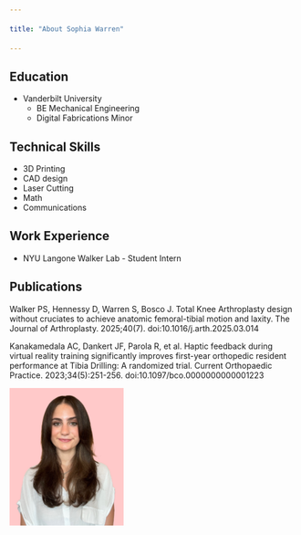 ```yaml
---

title: "About Sophia Warren"

---
```


## Education

* Vanderbilt University
  * BE Mechanical Engineering
  * Digital Fabrications Minor

## Technical Skills

* 3D Printing
* CAD design
* Laser Cutting
* Math
* Communications

## Work Experience

* NYU Langone Walker Lab - Student Intern

## Publications 

Walker PS, Hennessy D, Warren S, Bosco J. Total Knee Arthroplasty design without cruciates to achieve anatomic femoral-tibial motion and laxity. The Journal of Arthroplasty. 2025;40(7). doi:10.1016/j.arth.2025.03.014 

Kanakamedala AC, Dankert JF, Parola R, et al. Haptic feedback during virtual reality training significantly improves first-year orthopedic resident performance at Tibia Drilling: A randomized trial. Current Orthopaedic Practice. 2023;34(5):251-256. doi:10.1097/bco.0000000000001223 

<img src="/assets/img/SelfPortrait2.JPEG" alt="Sophia Warren" style="width:200px;"/>
